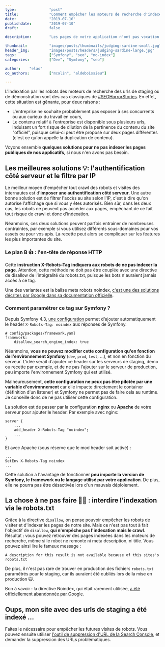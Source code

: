 ```yaml
---
type:               "post"
title:              "Comment empêcher les moteurs de recherche d'indexer votre app Symfony en staging ?"
date:               "2019-07-10"
publishdate:        "2019-07-10"
draft:              false

description:        "Les pages de votre application n'ont pas vocation à être présentes dans les moteurs de recherche ? Voici une courte explication pour vous aider à empêcher le crawl et l'indexation."

thumbnail:          "images/posts/thumbnails/judging-sardine-small.jpg"
header_img:         "images/posts/headers/judging-sardine-large.jpg"
tags:               ["Symfony", "seo", "no-index"]
categories:         ["Dev", "Symfony", "seo"]

author:    "elao"
co_authors:         ["mcolin", "aldeboissieu"]

---
```

L'indexation par les robots des moteurs de recherche des urls de staging ou de démonstration sont des cas classiques de [#SEOHorrorStories](https://www.webrankinfo.com/dossiers/conseils/horreurs-du-seo). En effet, cette situation est gênante, pour deux raisons :

- L'entreprise ne souhaite probablement pas exposer à ses concurrents ou aux curieux du travail en cours,
- Le contenu relatif à l'entreprise est disponible sous plusieurs urls, induisant un fort risque de dilution de la pertinence du contenu du site "officiel", puisque celui-ci peut être proposé sur deux pages différentes (c'est ce qu'on appelle la duplication de contenu).

Voyons ensemble **quelques solutions pour ne pas indexer les pages publiques de nos applicatifs**, si nous n'en avons pas besoin.

## Les meilleures solutions 💡: l'authentification côté serveur et le filtre par IP

Le meilleur moyen d'empêcher tout crawl des robots et visites des internautes est d'**imposer une authentification côté serveur**. Une autre bonne solution est de filtrer l'accès au site selon l'IP, c'est à dire qu'on autorise l'affichage que si vous y êtes autorisés.
Bien sûr, dans les deux cas, les robots ne peuvent pas accéder aux pages, empêchant de ce fait tout risque de crawl et donc d'indexation.

Néanmoins, ces deux solutions peuvent parfois entraîner de nombreuses contraintes, par exemple si vous utilisez différents sous-domaines pour vos assets ou pour vos apis. La recette peut alors se compliquer sur les features les plus importantes du site.


### Le plan B 👍 : l'en-tête de réponse HTTP

Cette **instruction X-Robots-Tag indiquera aux robots de ne pas indexer la page**. Attention, cette méthode ne doit pas être couplée avec une directive de disallow de l'intégralité du robots.txt, puisque les bots n'auraient jamais accès à ce tag.

Une des variantes est la balise meta robots noindex, [c'est une des solutions décrites par Google dans sa documentation officielle](<https://support.google.com/webmasters/answer/93710?hl=fr>).

### Comment paramétrer ce tag sur Symfony ?

Depuis Symfony 4.3, [une configuration](https://symfony.com/blog/new-in-symfony-4-3-automatic-search-engine-protection) permet d'ajouter automatiquement le header `X-Robots-Tag: noindex` aux réponses de Symfony.

```
# config/packages/framework.yaml
framework:
    disallow_search_engine_index: true
```

Néanmoins, **vous ne pouvez modifier cette configuration qu'en fonction de l'environnement Symfony** (`dev`, `prod`, `test`, ...), et non en fonction du serveur. L'idée serait d'ajouter ce header sur les serveurs de staging, demo ou recette par exemple, et de ne pas l'ajouter sur le serveur de production, peu importe l'environnement Symfony qui est utilisé.

Malheureusement, **cette configuration ne peux pas être pilotée par une variable d'environnement** car elle impacte directement le container (définition d'un listener) et Symfony ne permet pas de faire cela au runtime. Je conseille donc de ne pas utiliser cette configuration.

La solution est de passer par la configuration **nginx** ou **Apache** de votre serveur pour ajouter le header. Par exemple avec nginx:

```
server {
    ...
    add_header X-Robots-Tag "noindex";
    ...
}
```

Et avec Apache (sous réserve que le mod header soit activé) :

```
...
SetEnv X-Robots-Tag noindex
...
```

Cette solution a l'avantage de fonctionner **peu importe la version de Symfony, le framework ou le langage utilisé par votre application**. De plus, elle ne pourra pas être désactivée lors d'un mauvais déploiement.

## La chose à ne pas faire 🙅‍♀️ : interdire l'indexation via le robots.txt

Grâce à la directive `disallow`, on pense pouvoir empêcher les robots de visiter et d'indexer les pages de notre site. Mais ce n'est pas tout à fait l'objectif de `disallow`, **qui n'empêche pas l'indexation mais le crawl**. Résultat : vous pouvez retrouver des pages indexées dans les moteurs de recherche, même si le robot ne remonte ni meta description, ni title. Vous pouvez ainsi lire le fameux message :

```A description for this result is not available because of this sites's robots.txt```

De plus, il n'est pas rare de trouver en production des fichiers `robots.txt` paramétrés pour le staging, car ils auraient été oubliés lors de la mise en production 🙀.

Bon à savoir : la directive Noindex, qui était rarement utilisée, [a été officiellement abandonnée par Google](<https://webmasters.googleblog.com/2019/07/a-note-on-unsupported-rules-in-robotstxt.html>).

## Oups, mon site avec des urls de staging a été indexé ...

Faites le nécessaire pour empêcher les futures visites de robots. Vous pouvez ensuite utiliser [l'outil de suppression d'URL de la Search Console](https://www.google.com/webmasters/tools/removals), et demander la suppression des URLs problématiques.
